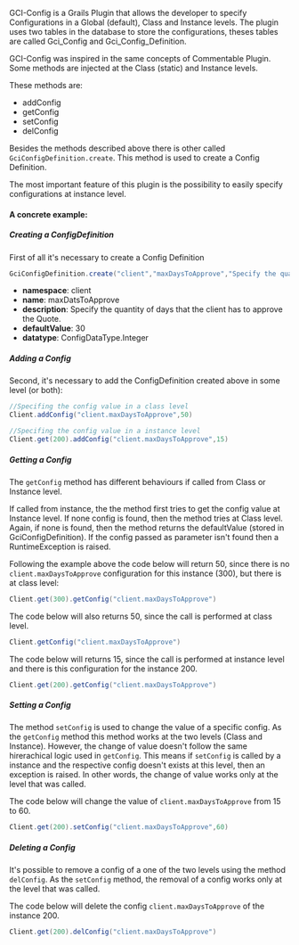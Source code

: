 GCI-Config is a Grails Plugin that allows the developer to specify Configurations in a Global (default), Class and Instance levels.
The plugin uses two tables in the database to store the configurations, theses tables are called Gci_Config and Gci_Config_Definition.

GCI-Config was inspired in the same concepts of Commentable Plugin. Some methods are injected at the Class (static) and Instance levels.

These methods are:

* addConfig
* getConfig
* setConfig
* delConfig

Besides the methods described above there is other called `GciConfigDefinition.create`. This method is used to create a Config Definition.

The most important feature of this plugin is the possibility to easily specify configurations at instance level.

#### A concrete example:

##### Creating a ConfigDefinition

First of all it's necessary to create a Config Definition

```groovy
GciConfigDefinition.create("client","maxDaysToApprove","Specify the quantity of days that the client has to approve the Quote.",30,ConfigDataType.Integer)
```
* **namespace**: client
* **name**: maxDatsToApprove
* **description**: Specify the quantity of days that the client has to approve the Quote.
* **defaultValue**: 30
* **datatype**: ConfigDataType.Integer

##### Adding a Config

Second, it's necessary to add the ConfigDefinition created above in some level (or both):

```groovy
//Specifing the config value in a class level
Client.addConfig("client.maxDaysToApprove",50)

//Specifing the config value in a instance level
Client.get(200).addConfig("client.maxDaysToApprove",15)
```

##### Getting a Config

The `getConfig` method has different behaviours if called from Class or Instance level.

If called from instance, the the method first tries to get the config value at Instance level. If none config is found, then the method tries at Class level. Again, if none is found, then the method returns the defaultValue (stored in GciConfigDefinition). If the config passed as parameter isn't found then a RuntimeException is raised.

Following the example above the code below will return 50, since there is no `client.maxDaysToApprove` configuration for this instance (300), but there is at class level:

```groovy
Client.get(300).getConfig("client.maxDaysToApprove")
```

The code below will also returns 50, since the call is performed at class level.

```groovy
Client.getConfig("client.maxDaysToApprove")
```

The code below will returns 15, since the call is performed at instance level and there is this configuration for the instance 200.

```groovy
Client.get(200).getConfig("client.maxDaysToApprove")
```

##### Setting a Config

The method `setConfig` is used to change the value of a specific config. As the `getConfig` method this method works at the two levels (Class and Instance). However, the change of value doesn't follow the same hirerachical logic used in `getConfig`. This means if `setConfig` is called by a instance and the respective config doesn't exists at this level, then an exception is raised. In other words, the change of value works only at the level that was called.

The code below will change the value of `client.maxDaysToApprove` from 15 to 60.

```groovy
Client.get(200).setConfig("client.maxDaysToApprove",60)
```

##### Deleting a Config

It's possible to remove a config of a one of the two levels using the method `delConfig`. As the `setConfig` method, the removal of a config works only at the level that was called.

The code below will delete the config `client.maxDaysToApprove` of the instance 200.

```groovy
Client.get(200).delConfig("client.maxDaysToApprove")
```


